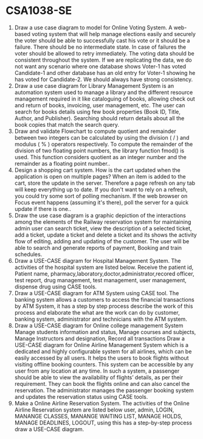 # CSA1038-SE

1.	Draw a use case diagram to model for Online Voting System. A web-based voting system that will help manage elections easily and securely the voter should be able to successfully cast his vote or it should be a failure. There should be no intermediate state. In case of failures the voter should be allowed to retry immediately. The voting data should be consistent throughout the system. If we are replicating the data, we do not want any scenario where one database shows Voter-1 has voted Candidate-1 and other database has an old entry for Voter-1 showing he has voted for Candidate-2. We should always have strong consistency.
2.	Draw a use case diagram for Library Management System is an automation system used to manage a library and the different resource management required in it like cataloguing of books, allowing check out and return of books, invoicing, user management, etc. The user can search for books details using few book properties (Book ID, Title, Author, and Publisher). Searching should return details about all the book copies that match the search query.
3.	Draw and validate Flowchart to compute quotient and remainder between two integers can be calculated by using the division ( / ) and modulus ( % ) operators respectively. To compute the remainder of the division of two floating point numbers, the library function fmod() is used. This function considers quotient as an integer number and the remainder as a floating point number..
4.	Design a shopping cart system. How is the cart updated when the application is open on multiple pages? When an item is added to the cart, store the update in the server. Therefore a page refresh on any tab will keep everything up to date. If you don't want to rely on a refresh, you could try some sort of polling mechanism. If the web browser on Focus event happens (assuming it's there), poll the server for a quick update if there is one..
5.	Draw the use case diagram is a graphic depiction of the interactions among the elements of the Railway reservation system for maintaining admin user can search ticket, view the description of a selected ticket, add a ticket, update a ticket and delete a ticket and its shows the activity flow of editing, adding and updating of the customer. The user will be able to search and generate reports of payment, Booking and train schedules.
6.	Draw a USE-CASE diagram for Hospital Management System. The activities of the hospital system are listed below. Receive the patient id, Patient name, pharmacy,laboratory,doctor,administrator,recored officer, test report, drug management, test management, user management, dispense drug using CASE tools.
7.	Draw a USE-CASE diagram for ATM System using CASE tool. The banking system allows a customers to access the financial transactions by ATM System, it has a step by step process describe the work of this process and elaborate the what are the work can do by customer, banking system, administrator and technicians with the ATM system.
8.	Draw a USE-CASE diagram for Online college management System Manage students information and status, Manage courses and subjects, Manage Instructors and designation, Record all transactions Draw a USE-CASE diagram for Online Airline Management System which is a dedicated and highly configurable system for all airlines, which can be easily accessed by all users. It helps the users to book flights without visiting offline booking counters. This system can be accessible by any user from any location at any time. In such a system, a passenger should be able to view the availability of flights’ details, as per their requirement. They can book the flights online and can also cancel the reservation. The administrator manages the passenger booking system and updates the reservation status using CASE tools.
9.	Make a Online Airline Reservation System. The activities of the Online Airline Reservation system are listed below user, admin, LOGIN, MANANGE CLASSES, MANANGE WAITING LIST, MANAGE HOLDS, MANAGE DEADLINES, LOGOUT, using this has a step-by-step process draw a USE-CASE diagram.
